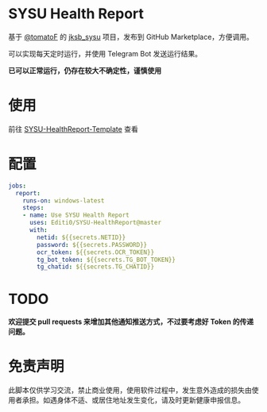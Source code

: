 # SYSU Health Report

基于 [@tomatoF](https://github.com/tomatoF) 的 [jksb_sysu](https://github.com/tomatoF/jksb_sysu) 项目，发布到 GitHub Marketplace，方便调用。

可以实现每天定时运行，并使用 Telegram Bot 发送运行结果。

**已可以正常运行，仍存在较大不确定性，谨慎使用**

# 使用

前往 [SYSU-HealthReport-Template](https://github.com/Editi0/SYSU-HealthReport-Template) 查看

# 配置

```yaml
jobs:
  report:
    runs-on: windows-latest
    steps:
    - name: Use SYSU Health Report
      uses: Editi0/SYSU-HealthReport@master
      with:
        netid: ${{secrets.NETID}}
        password: ${{secrets.PASSWORD}}
        ocr_token: ${{secrets.OCR_TOKEN}}
        tg_bot_token: ${{secrets.TG_BOT_TOKEN}}
        tg_chatid: ${{secrets.TG_CHATID}}
```

# TODO

**欢迎提交 pull requests 来增加其他通知推送方式，不过要考虑好 Token 的传递问题。**

# 免责声明

此脚本仅供学习交流，禁止商业使用，使用软件过程中，发生意外造成的损失由使用者承担。如遇身体不适、或居住地址发生变化，请及时更新健康申报信息。